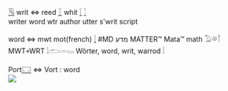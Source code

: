 [𓏟](𓏟) writ ⇔ reed [𓇅](𓇅) whit [𓌉](𓌉) [𓎘](𓎘)  
writer word wtr author utter s'writ script  

word ⇔ mwt mot(french) [𓌃](𓌃) #MD מדע MATTER™ Mata™ math 𓅐𓋬𓋾  
MWT￫WRT 𓌃𓂧𓏛𓏥 Wörter, word, writ, warrod 𓌃  

Port[𓉐](𓉐) ⇔ Vort : word  
![](https://user-images.githubusercontent.com/516118/36079182-b51b130c-0f80-11e8-97a4-68abcd6c50bc.png)  